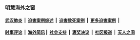 
### 明慧海外之窗

####  [武汉肺炎](indexes/365.md?t=01012100) &nbsp;|&nbsp;  [迫害案例综述](indexes/328.md?t=01012100) &nbsp;|&nbsp; [迫害致死案例](indexes/277.md?t=01012100)  &nbsp;|&nbsp; [更多迫害案例](indexes/81.md?t=01012100)  &nbsp;|&nbsp; 
####  [时事评论](indexes/251.md?t=01012100) &nbsp;|&nbsp; [海外简讯](indexes/245.md?t=01012100)&nbsp;|&nbsp;  [社会支持](indexes/140.md?t=01012100) &nbsp;|&nbsp; [褒奖决议](indexes/282.md?t=01012100) &nbsp;|&nbsp; [社区报道](indexes/91.md?t=01012100)  &nbsp;|&nbsp; [天人之间](indexes/78.md?t=01012100) 

